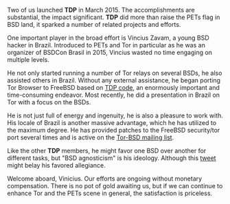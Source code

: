 Two of us launched __TDP__ in March 2015. The accomplishments are substantial, the impact significant. __TDP__ did more than raise the PETs flag in BSD land, it sparked a number of related projects and efforts.

One important player in the broad effort is Vincius Zavam, a young BSD hacker in Brazil. Introduced to PETs and Tor in particular as he was an organizer of BSDCon Brasil in 2015, Vincius wasted no time engaging on multiple levels.

He not only started running a number of Tor relays on several BSDs, he also assisted others in Brazil. Without any external assistance, he began porting Tor Browser to FreeBSD based on [TDP code](https://github.com/torbsd/openbsd-ports), an enormously important and time-consuming endeavor. Most recently, he did a presentation in Brazil on Tor with a focus on the BSDs.

He is not just full of energy and ingenuity, he is also a pleasure to work with. His locale of Brazil is another massive advantage, which he has utilized to the maximum degree. He has provided patches to the FreeBSD security/tor port several times and is active on the [Tor-BSD mailing list](http://lists.nycbug.org/mailman/listinfo/tor-bsd).

Like the other __TDP__ members, he might favor one BSD over another for different tasks, but "BSD agnosticism" is his ideology. Although this [tweet](https://twitter.com/HenningBrauer/status/741485723778453504) might belay his favored allegiance.

Welcome aboard, Vinicius. Our efforts are ongoing without monetary compensation. There is no pot of gold awaiting us, but if we can continue to enhance Tor and the PETs scene in general, the satisfaction is priceless.
